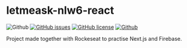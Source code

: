 # letmeask-nlw6-react

![Github](https://img.shields.io/badge/Gabe%20Frasz-Letmeask-gold?style=flat-square)
[![GitHub issues](https://img.shields.io/github/issues/SlyCooper-n/letmeask-nlw6-react?style=flat-square)](https://github.com/SlyCooper-n/letmeask-nlw6-react/issues)
[![GitHub license](https://img.shields.io/github/license/SlyCooper-n/letmeask-nlw6-react?style=flat-square)](https://github.com/SlyCooper-n/letmeask-nlw6-react/blob/main/LICENSE)
[![Github](https://img.shields.io/badge/-Rockeseat-purple?style=flat-square)](https://github.com/SlyCooper-n)

Project made together with Rockeseat to practise Next.js and Firebase.
